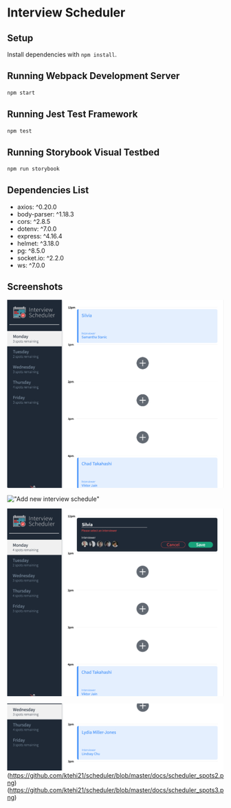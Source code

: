# Interview Scheduler

## Setup

Install dependencies with `npm install`.

## Running Webpack Development Server

```sh
npm start
```

## Running Jest Test Framework

```sh
npm test
```

## Running Storybook Visual Testbed

```sh
npm run storybook
```

## Dependencies List
 - axios: ^0.20.0
 - body-parser: ^1.18.3
 - cors: ^2.8.5
 - dotenv: ^7.0.0
 - express: ^4.16.4
 - helmet: ^3.18.0
 - pg: ^8.5.0
 - socket.io: ^2.2.0
 - ws: ^7.0.0

## Screenshots
!["Main page"](https://github.com/ktehi21/scheduler/blob/master/docs/scheduler_main_page.png)

!["Add new interview schedule"](https://github.com/ktehi21/scheduler/blob/master/docsm/scheduler_booking_form.png)

!["Error message when inproper student name or no select interviewer"](https://github.com/ktehi21/scheduler/blob/master/docs/scheduler_error_message.png)

!["After book or delete interview spots change"](https://github.com/ktehi21/scheduler/blob/master/docs/scheduler_spots1.png)
(https://github.com/ktehi21/scheduler/blob/master/docs/scheduler_spots2.png)
(https://github.com/ktehi21/scheduler/blob/master/docs/scheduler_spots3.png)
